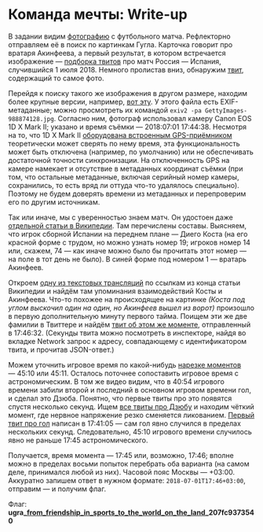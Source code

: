 # Команда мечты: Write-up

В задании видим [фотографию](app/gGeQ3Et32Jw.jpg) с футбольного матча. Рефлекторно отправляем её в поиск по картинкам Гугла. Карточка говорит про вратаря Акинфеева, а первый результат, в котором встречается изображение — [подборка твитов](https://twitter.com/i/events/1013603673514168320) про матч Россия — Испания, случившийся 1 июля 2018. Немного пролистав вниз, обнаружим [твит](https://twitter.com/GettySport/status/1013449372586029056), содержащий то самое фото. 

Перейдя к поиску такого же изображения в другом размере, находим более крупные версии, например, [вот эту](https://i2.wp.com/meridianbetsport.rs/wp-content/uploads/2018/07/GettyImages-988874128.jpg). У этого файла есть EXIF-метаданные; можно просмотреть их командой `exiv2 -pa GettyImages-988874128.jpg`. Согласно ним, фотограф использовал камеру Canon EOS 1D X Mark II; указано и время съёмки — 2018:07:01 17:44:38. Несмотря на то, что 1D X Mark II [оборудована встроенным GPS-приёмником](https://www.usa.canon.com/internet/portal/us/home/products/details/cameras/eos-dslr-and-mirrorless-cameras/dslr/eos-1d-x-mark-ii) теоретически может сверять по нему время, эта функциональность может быть отключена (например, по умолчанию) или не обеспечивать достаточной точности синхронизации. На отключенность GPS на камере намекает и отсутствие в метаданных координат съёмки (при том, что остальные метаданные, включая серийный номер камеры, сохранились, то есть вряд ли оттуда что-то удалялось специально). Поэтому не будем доверять времени из метаданных и перепроверим его по другим источникам.

Так или иначе, мы с уверенностью знаем матч. Он удостоен даже [отдельной статьи в Википедии](https://ru.wikipedia.org/wiki/Футбольный_матч_Испания_—_Россия_%282018%29). Там перечислены составы. Выясняем, что игрок сборной Испании на переднем плане — Диего Коста (на его красной форме с трудом, но можно узнать номер 19; игроков номер 14 или, скажем, 74 — как иначе можно было бы прочитать этот номер — на поле в тот день не было). В синей форме под номером 1 — вратарь Акинфеев.

Откроем [одну из текстовых трансляций](https://www.championat.com/football/_worldcup/tournament/1589/match/509425/) по ссылкам из конца статьи Википедии и найдём там упоминания взаимодействий Косты и Акинфеева. Что-то похожее на происходящее на картинке _(Коста под углом выскочил один на один, но Акинфеев вышел из ворот)_ произошло в первую дополнительную минуту первого тайма. Поищем эти же две фамилии в Твиттере и найдём [твит об этом же моменте](https://twitter.com/ntvru/status/1013433680285626371), отправленный в 17:46:32. (Секунды твита можно посмотреть в инспекторе, найдя во вкладке Network запрос к адресу, совпадающему с идентификатором твита, и прочитав JSON-ответ.)

Можем уточнить игровое время по какой-нибудь [нарезке моментов](https://www.youtube.com/watch?v=R87c2BX_Yqs&t=3m55s) — 45:10 или 45:11. Осталось поточнее сопоставить игровое время с астрономическим. В том же видео видим, что в 40:54 игрового времени забили второй и последний в основном игровом времени гол, и сделал это Дзюба. Понятно, что первые твиты про это появятся спустя несколько секунд. Ищем [все твиты про Дзюбу](https://twitter.com/search?q=%D0%94%D0%B7%D1%8E%D0%B1%D0%B0%20since%3A2018-07-01%20until%3A2018-07-02&f=live) и находим чёткий момент, где нервное напряжение резко сменяется ликованием. [Первый твит про гол](https://twitter.com/MoskRussia/status/1013432307670310912) написан в 17:41:05 — сам гол явно случился в пределах нескольких секунд. Следовательно, 45:10 игрового времени случилось явно не раньше 17:45 астрономического.

Получается, время момента — 17:45 или, возможно, 17:46; вполне можно в пределах восьми попыток перебрать оба варианта (на самом деле, принимался любой из них). Часовой пояс Москвы — +03:00. Аккуратно запишем ответ в нужном формате: `2018-07-01T17:46+03:00`, отправим — и получим флаг.

Флаг: **ugra_[from_friendship_in_sports_to_the_world_on_the_land](https://www.artlebedev.ru/kovodstvo/idioteka/2009/04/05/)_207fc9373540**
